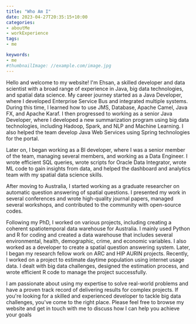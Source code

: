```yaml
---
title: "Who Am I"
date: 2023-04-27T20:35:15+10:00
categories:
- aboutMe
- workExperience
tags:
- me

keywords:
- me
#thumbnailImage: //example.com/image.jpg
---
```


Hello and welcome to my website! I'm Ehsan, a skilled developer and data scientist with a broad range of experience in Java, big data technologies, and spatial data science. My career journey started as a Java Developer, where I developed Enterprise Service Bus and integrated multiple systems. During this time, I learned how to use JMS, Database, Apache Camel, Java FX, and Apache Karaf. I then progressed to working as a senior Java Developer, where I developed a new summarization program using big data technologies, including Hadoop, Spark, and NLP and Machine Learning. I also helped the team develop Java Web Services using Spring technologies for the portal.

Later on, I began working as a BI developer, where I was a senior member of the team, managing several members, and working as a Data Engineer. I wrote efficient SQL queries, wrote scripts for Oracle Data Integrator, wrote ML code to gain insights from data, and helped the dashboard and analytics team with my spatial data science skills.

After moving to Australia, I started working as a graduate researcher on automatic question answering of spatial questions. I presented my work in several conferences and wrote high-quality journal papers, managed several workshops, and contributed to the community with open-source codes.

Following my PhD, I worked on various projects, including creating a coherent spatiotemporal data warehouse for Australia. I mainly used Python and R for coding and created a data warehouse that includes several environmental, health, demographic, crime, and economic variables. I also worked as a developer to create a spatial question answering system. Later, I began my research fellow work on ARC and HIP AURIN projects. Recently, I worked on a project to estimate daytime population using internet usage data. I dealt with big data challenges, designed the estimation process, and wrote efficient R code to manage the project successfully.

I am passionate about using my expertise to solve real-world problems and have a proven track record of delivering results for complex projects. If you're looking for a skilled and experienced developer to tackle big data challenges, you've come to the right place. Please feel free to browse my website and get in touch with me to discuss how I can help you achieve your goals